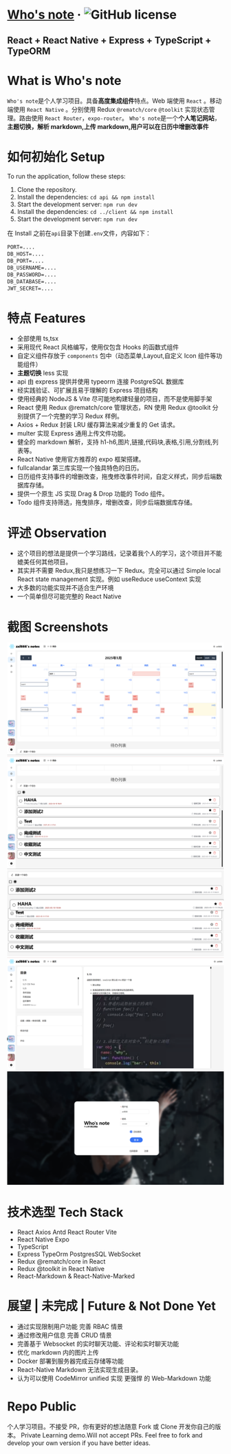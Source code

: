 # [Who's note](https://github.com/) &middot; ![GitHub license](https://img.shields.io/badge/license-MIT-blue.svg)

## React + React Native + Express + TypeScript + TypeORM

# What is Who's note

`Who's note`是个人学习项目。具备**高度集成组件**特点。Web 端使用 `React` 。移动端使用 `React Native` 。分别使用 Redux `@rematch/core` `@toolkit` 实现状态管理。路由使用 `React Router`，`expo-router`。
`Who's note`是一个**个人笔记网站**，**主题切换，解析 markdown,上传 markdown,用户可以在日历中增删改事件**

# 如何初始化 Setup

To run the application, follow these steps:

1. Clone the repository.
2. Install the dependencies: `cd api && npm install`
3. Start the development server: `npm run dev`
4. Install the dependencies: `cd ../client && npm install`
5. Start the development server: `npm run dev`

在 Install 之前在`api`目录下创建`.env`文件，内容如下：

```
PORT=....
DB_HOST=....
DB_PORT=....
DB_USERNAME=....
DB_PASSWORD=....
DB_DATABASE=....
JWT_SECRET=....
```

# 特点 Features

- 全部使用 ts,tsx
- 采用现代 React 风格编写，使用仅包含 Hooks 的函数式组件
- 自定义组件存放于 `components` 包中（动态菜单,Layout,自定义 Icon 组件等功能组件）
- **主题切换** less 实现
- api 由 express 提供并使用 typeorm 连接 PostgreSQL 数据库
- 经实践验证、可扩展且易于理解的 Express 项目结构
- 使用经典的 NodeJS & Vite 尽可能地构建轻量的项目，而不是使用脚手架
- React 使用 Redux @rematch/core 管理状态，RN 使用 Redux @toolkit 分别提供了一个完整的学习 Redux 样例。
- Axios + Redux 封装 LRU 缓存算法来减少重复的 Get 请求。
- multer 实现 Express 通用上传文件功能。
- 健全的 markdown 解析，支持 h1-h6,图片,链接,代码块,表格,引用,分割线,列表等。
- React Native 使用官方推荐的 expo 框架搭建。
- fullcalandar 第三库实现一个独具特色的日历。
- 日历组件支持事件的增删改查，拖曳修改事件时间，自定义样式，同步后端数据库存储。
- 提供一个原生 JS 实现 Drag & Drop 功能的 Todo 组件。
- Todo 组件支持筛选，拖曳排序，增删改查，同步后端数据库存储。

# 评述 Observation

- 这个项目的想法是提供一个学习路线，记录着我个人的学习，这个项目并不能媲美任何其他项目。
- 其实并不需要 Redux,我只是想练习一下 Redux。完全可以通过 Simple local React state management 实现。例如 useReduce useContext 实现
- 大多数的功能实现并不适合生产环境
- 一个简单但尽可能完整的 React Native

# 截图 Screenshots

![alt text](/assets/screenshots/image.png)
![alt text](/assets/screenshots/image-1.png)
![alt text](/assets/screenshots/image-2.png)
![alt text](/assets/screenshots/image-3.png)
![alt text](/assets/screenshots/image-4.png)

# 技术选型 Tech Stack

- React Axios Antd React Router Vite
- React Native Expo
- TypeScript
- Express TypeOrm PostgresSQL WebSocket
- Redux @rematch/core in React
- Redux @toolkit in React Native
- React-Markdown & React-Native-Marked

# 展望 | 未完成 | Future & Not Done Yet

- 通过实现限制用户功能 完善 RBAC 情景
- 通过修改用户信息 完善 CRUD 情景
- 完善基于 Websocket 的实时聊天功能、评论和实时聊天功能
- 优化 markdown 内的图片上传
- Docker 部署到服务器完成云存储等功能
- React-Native Markdown 无法实现生成目录。
- 认为可以使用 CodeMirror unified 实现 更强悍 的 Web-Markdown 功能

# Repo Public

个人学习项目。不接受 PR，你有更好的想法随意 Fork 或 Clone 开发你自己的版本。
Private Learning demo.Will not accept PRs. Feel free to fork and develop your own version if you have better ideas.
